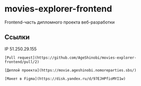 # movies-explorer-frontend

Frontend-часть дипломного проекта веб-разработки

## Ссылки

IP 51.250.29.155

`[Pull request](https://github.com/AgeShinobi/movies-explorer-frontend/pull/2)`

`[Деплой проекта](https://movie.ageshinobi.nomoreparties.sbs/)`

`[Макет в Figma](https://disk.yandex.ru/d/97EJHPfioMYI1w)`